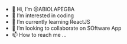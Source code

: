 - 👋 Hi, I’m @ABIOLAPEGBA
- 👀 I’m interested in coding
- 🌱 I’m currently learning ReactJS
- 💞️ I’m looking to collaborate on SOftware App
- 📫 How to reach me ...

<!---
ABIOLAPEGBA/ABIOLAPEGBA is a ✨ special ✨ repository because its `README.md` (this file) appears on your GitHub profile.
You can click the Preview link to take a look at your changes.
--->
